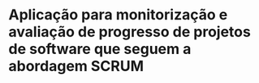 # Aplicação para monitorização e avaliação de progresso de projetos de software que seguem a abordagem SCRUM
